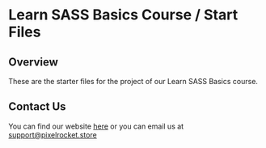# Learn SASS Basics Course / Start Files

## Overview
These are the starter files for the project of our Learn SASS Basics course.

## Contact Us
You can find our website [here](https://www.pixelrocket.store) or you can email us at support@pixelrocket.store